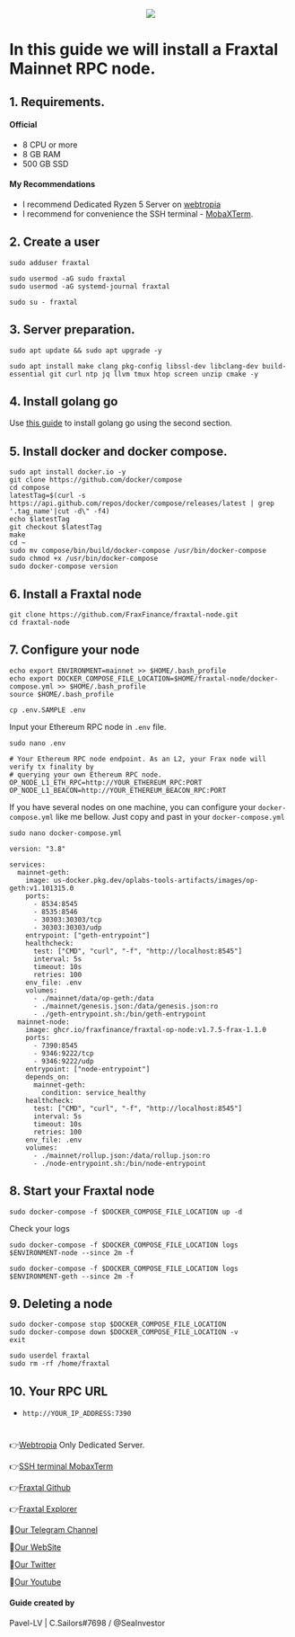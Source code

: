 <p align="center">
 <img src="https://i.postimg.cc/g0vQBF37/frax-finance.png"/></a>
</p>

# In this guide we will install a Fraxtal Mainnet RPC node.

## 1. Requirements.

#### Official 
- 8 CPU or more
- 8 GB RAM
- 500 GB SSD
  
#### My Recommendations
- I recommend Dedicated Ryzen 5 Server on [webtropia](https://bit.ly/45KaUj4)
- I recommend for convenience the SSH terminal - [MobaXTerm](https://mobaxterm.mobatek.net/download.html).


## 2. Create a user
```
sudo adduser fraxtal
```
```
sudo usermod -aG sudo fraxtal
sudo usermod -aG systemd-journal fraxtal
```
```
sudo su - fraxtal
```
 
## 3. Server preparation.
```
sudo apt update && sudo apt upgrade -y
```
```
sudo apt install make clang pkg-config libssl-dev libclang-dev build-essential git curl ntp jq llvm tmux htop screen unzip cmake -y
```
## 4. Install golang go
Use [this guide](https://github.com/CryptoSailors/cryptosailors-tools/tree/main/Install%20Golang%20%22Go%22#2-if-you-installing-golang-go-on-clear-server-you-need-input-following-commands) to install golang go using the second section.

## 5. Install docker and docker compose.
```
sudo apt install docker.io -y
git clone https://github.com/docker/compose
cd compose
latestTag=$(curl -s https://api.github.com/repos/docker/compose/releases/latest | grep '.tag_name'|cut -d\" -f4)
echo $latestTag
git checkout $latestTag
make 
cd ~
sudo mv compose/bin/build/docker-compose /usr/bin/docker-compose
sudo chmod +x /usr/bin/docker-compose
sudo docker-compose version
```

## 6. Install a Fraxtal node
```
git clone https://github.com/FraxFinance/fraxtal-node.git
cd fraxtal-node
```

## 7. Configure your node
```
echo export ENVIRONMENT=mainnet >> $HOME/.bash_profile
echo export DOCKER_COMPOSE_FILE_LOCATION=$HOME/fraxtal-node/docker-compose.yml >> $HOME/.bash_profile
source $HOME/.bash_profile
```
```
cp .env.SAMPLE .env
```
Input your Ethereum RPC node in `.env` file.
```
sudo nano .env
```
```
# Your Ethereum RPC node endpoint. As an L2, your Frax node will verify tx finality by
# querying your own Ethereum RPC node.
OP_NODE_L1_ETH_RPC=http://YOUR_ETHEREUM_RPC:PORT
OP_NODE_L1_BEACON=http://YOUR_ETHEREUM_BEACON_RPC:PORT

```
If you have several nodes on one machine, you can configure your `docker-compose.yml` like me bellow. Just copy and past in your `docker-compose.yml`
```
sudo nano docker-compose.yml
```
```
version: "3.8"

services:
  mainnet-geth:
    image: us-docker.pkg.dev/oplabs-tools-artifacts/images/op-geth:v1.101315.0
    ports:
      - 8534:8545
      - 8535:8546
      - 30303:30303/tcp
      - 30303:30303/udp
    entrypoint: ["geth-entrypoint"]
    healthcheck:
      test: ["CMD", "curl", "-f", "http://localhost:8545"]
      interval: 5s
      timeout: 10s
      retries: 100
    env_file: .env
    volumes:
      - ./mainnet/data/op-geth:/data
      - ./mainnet/genesis.json:/data/genesis.json:ro
      - ./geth-entrypoint.sh:/bin/geth-entrypoint
  mainnet-node:
    image: ghcr.io/fraxfinance/fraxtal-op-node:v1.7.5-frax-1.1.0
    ports:
      - 7390:8545
      - 9346:9222/tcp
      - 9346:9222/udp
    entrypoint: ["node-entrypoint"]
    depends_on:
      mainnet-geth:
        condition: service_healthy
    healthcheck:
      test: ["CMD", "curl", "-f", "http://localhost:8545"]
      interval: 5s
      timeout: 10s
      retries: 100
    env_file: .env
    volumes:
      - ./mainnet/rollup.json:/data/rollup.json:ro
      - ./node-entrypoint.sh:/bin/node-entrypoint
```
                                         
## 8. Start your Fraxtal node
```
sudo docker-compose -f $DOCKER_COMPOSE_FILE_LOCATION up -d
```
Check your logs
```
sudo docker-compose -f $DOCKER_COMPOSE_FILE_LOCATION logs $ENVIRONMENT-node --since 2m -f
```
```
sudo docker-compose -f $DOCKER_COMPOSE_FILE_LOCATION logs $ENVIRONMENT-geth --since 2m -f
```

## 9. Deleting a node
```
sudo docker-compose stop $DOCKER_COMPOSE_FILE_LOCATION
sudo docker-compose down $DOCKER_COMPOSE_FILE_LOCATION -v
exit
```
```
sudo userdel fraxtal
sudo rm -rf /home/fraxtal
```

## 10. Your RPC URL

- `http://YOUR_IP_ADDRESS:7390` 

#
👉[Webtropia](https://bit.ly/45KaUj4) Only Dedicated Server.

👉[SSH terminal MobaxTerm](https://mobaxterm.mobatek.net/download.html)

👉[Fraxtal Github](https://github.com/FraxFinance/fraxtal-node)

👉[Fraxtal Explorer](https://fraxscan.com/)

🔰[Our Telegram Channel](https://t.me/CryptoSailorsAnn)

🔰[Our WebSite](cryptosailors.tech)

🔰[Our Twitter](https://twitter.com/Crypto_Sailors)

🔰[Our Youtube](https://www.youtube.com/@CryptoSailors)

#### Guide created by 
Pavel-LV | C.Sailors#7698 / @SeaInvestor
